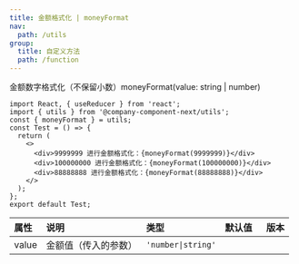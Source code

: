 ```yaml
---
title: 金额格式化 | moneyFormat
nav:
  path: /utils
group:
  title: 自定义方法
  path: /function
---
```


金额数字格式化（不保留小数）moneyFormat(value: string | number)

```tsx
import React, { useReducer } from 'react';
import { utils } from '@company-component-next/utils';
const { moneyFormat } = utils;
const Test = () => {
  return (
    <>
      <div>9999999 进行金额格式化：{moneyFormat(9999999)}</div>
      <div>100000000 进行金额格式化：{moneyFormat(100000000)}</div>
      <div>88888888 进行金额格式化：{moneyFormat(88888888)}</div>
    </>
  );
};
export default Test;
```

| 属性  | 说明                 | 类型               | 默认值   | 版本 |
| :---- | :------------------- | :----------------- | :------- | :--- |
| value | 金额值（传入的参数） | `'number\|string'` |
